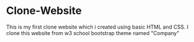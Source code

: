 # Clone-Website
This is my first clone website which i created using basic HTML and CSS. I clone this website from w3 school bootstrap theme named "Company" 
